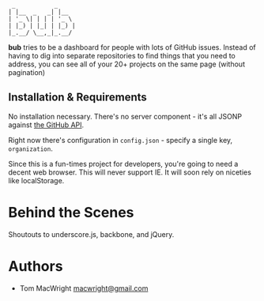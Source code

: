      _           _     
    | |__  _   _| |__  
    | '_ \| | | | '_ \ 
    | |_) | |_| | |_) |
    |_.__/ \__,_|_.__/ 

**bub** tries to be a dashboard for people with lots of GitHub issues. Instead of having to dig into separate repositories to find things that you need to address, you can see all of your 20+ projects on the same page (without pagination)

## Installation & Requirements

No installation necessary. There's no server component - it's all JSONP against [the GitHub API](http://develop.github.com/).

Right now there's configuration in `config.json` - specify a single key, `organization`.

Since this is a fun-times project for developers, you're going to need a decent web browser. This will never support IE. It will soon rely on niceties like localStorage.

# Behind the Scenes

Shoutouts to underscore.js, backbone, and jQuery.

# Authors

* Tom MacWright <macwright@gmail.com>
